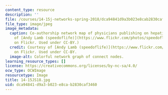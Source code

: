 ```yaml
---
content_type: resource
description: ''
file: /courses/14-15j-networks-spring-2018/dca94841d9a3b023e8cab2830caf3460_14-15JS18.jpg
file_type: image/jpeg
image_metadata:
  caption: Co-authorship network map of physicians publishing on hepatitis C. (Courtesy
    of [Andy Lamb (speedoflife)](https://www.flickr.com/photos/speedoflife/8273922515)
    on Flickr. Used under CC-BY.)
  credit: Courtesy of [Andy Lamb (speedoflife)](https://www.flickr.com/photos/speedoflife/8273922515)
    on Flickr. Used under CC-BY.
  image-alt: Colorful network graph of connect nodes.
learning_resource_types: []
license: https://creativecommons.org/licenses/by-nc-sa/4.0/
ocw_type: OCWImage
resourcetype: Image
title: 14-15JS18.jpg
uid: dca94841-d9a3-b023-e8ca-b2830caf3460
---
```

